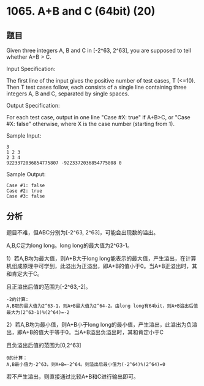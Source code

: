 # 1065. A+B and C (64bit) (20)

## 题目

Given three integers A, B and C in [-2^63, 2^63], you are supposed to tell whether A+B > C.

Input Specification:

The first line of the input gives the positive number of test cases, T (<=10). Then T test cases follow, each consists of a single line containing three integers A, B and C, separated by single spaces.

Output Specification:

For each test case, output in one line "Case #X: true" if A+B>C, or "Case #X: false" otherwise, where X is the case number (starting from 1).

Sample Input:

```
3
1 2 3
2 3 4
9223372036854775807 -9223372036854775808 0
```

Sample Output:

```
Case #1: false
Case #2: true
Case #3: false
```

## 分析

题目不难，但ABC分别为[-2^63, 2^63]，可能会出现数的溢出。

A,B,C定为long long。long long的最大值为2^63-1。

1）若A,B均为最大值，则A+B大于long long能表示的最大值，产生溢出，在计算机组成原理中可学到，此溢出为正溢出，即A+B的值小于0。当A+B正溢出时，其和肯定大于C。

且正溢出后值的范围为[-2^63,-2]。

```
-2的计算:
A,B取的最大值为2^63-1，则A+B最大值为2^64-2。由long long有64bit，则A+B溢出后值最大为(2^63-1)%(2^64)=-2
```

2）若A,B均为最小值，则A+B小于long long的最小值，产生溢出，此溢出为负溢出，即A+B的值大于等于0。当A+B溢出负溢出时，其和肯定小于C

且负溢出后值的范围为[0,2^63]

```
0的计算：
A,B最小值为-2^63，则A+B=-2^64。则溢出后最小值为(-2^64)%(2^64)=0
```

若不产生溢出，则直接通过比较A+B和C进行输出即可。
